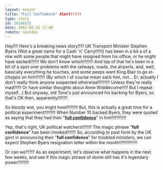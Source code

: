 ```yaml
---
layout: senior
title: "Full Confidence" Alert!!!!!
type: story
id: 10106532
date: 2002-02-25 17:08
robots: noindex
---
```


Hey!!!! Here's a breaking news story!!!!! UK Transport Minister Stephen Byers (Wot a great name for a Cash 'n' Carry!!!!!!) has been in a bit a of a row with some people that might have resigned from his office, or he might have sacked!!!!!!! We don't know which!!!!!!!! And top of that he's been in a bit of a spot over problems with the railways, roads, the airports, and, well, basically everything he touches, and some peeps want King Blair to go el-choppo on him!!!!!!!! (By which I of course mean sack him, not... Er, actually I don't really think anyone suspected otherwise!!!!!!!!!! Unless they're really mad!!!!!! Or have similar thoughts about Anne Widdlecome!!!!! But I repeat myself...) But anyway, old Tone's just announced his backing for Byers, so that's OK then, apparently!!!!!!!!

So bloody wot, you might howl!!!!!!!!! But, this is actually a great time for a political experiment!!!!!!!!! When Number 10 backed Byers, they were quoted as saying that they had their "<b><a href="http://news.bbc.co.uk/hi/english/uk_politics/newsid_1839000/1839536.stm" title="Aaaaarrrrrggghhhh!!!!!!!!!!!!!!">full confidence</a></b>" in him!!!!!!!!!!!!

Yep, that's right, UK political watchers!!!!!!!! The magic phrase  "<b>full confidence</b>" has been invoked!!!!!!! So, according to past form by the UK govt in announcing their "<b>full confidence</b>" for troubled ministers, we can expect Stephen Byers resignation letter within the month!!!!!!!!!!!!!!!

Or can we?!?!? As an experiment, let's observe what happens in the next few weeks, and see if this magic phrase of doom still has it's legendary power!!!!!!!!!
<div style="clear: both;"></div>
